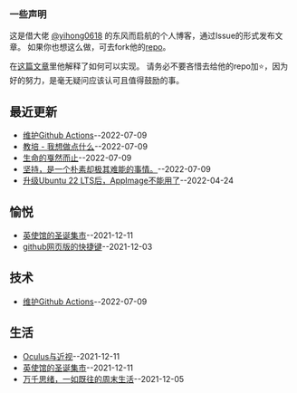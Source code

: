 ### 一些声明

这是借大佬 [@yihong0618](https://github.com/yihong0618) 的东风而启航的个人博客，通过Issue的形式发布文章。
如果你也想这么做，可去fork他的[repo](https://github.com/yihong0618/gitblog)。

在[这篇文章](https://github.com/yihong0618/gitblog/issues/177)里他解释了如何可以实现。
请务必不要吝惜去给他的repo加⭐，因为好的努力，是毫无疑问应该认可且值得鼓励的事。
## 最近更新
- [维护Github Actions](https://github.com/gnimg/gitblog/issues/20)--2022-07-09
- [教培 - 我想做点什么](https://github.com/gnimg/gitblog/issues/19)--2022-07-09
- [生命的戛然而止](https://github.com/gnimg/gitblog/issues/18)--2022-07-09
- [坚持，是一个朴素却极其难能的事情。](https://github.com/gnimg/gitblog/issues/17)--2022-07-09
- [升级Ubuntu 22 LTS后，AppImage不能用了](https://github.com/gnimg/gitblog/issues/16)--2022-04-24
## 愉悦
- [英使馆的圣诞集市](https://github.com/gnimg/gitblog/issues/6)--2021-12-11
- [github网页版的快捷键](https://github.com/gnimg/gitblog/issues/3)--2021-12-03
## 技术
- [维护Github Actions](https://github.com/gnimg/gitblog/issues/20)--2022-07-09
## 生活
- [Oculus与近视](https://github.com/gnimg/gitblog/issues/7)--2021-12-11
- [英使馆的圣诞集市](https://github.com/gnimg/gitblog/issues/6)--2021-12-11
- [万千思绪，一如既往的周末生活](https://github.com/gnimg/gitblog/issues/4)--2021-12-05
